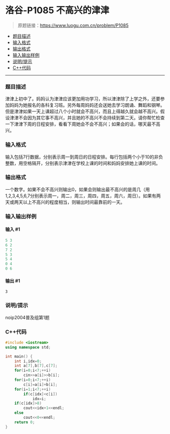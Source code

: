 # 洛谷-P1085 不高兴的津津

> 原题链接：https://www.luogu.com.cn/problem/P1085

- [题目描述](#题目描述)
- [输入格式](#输入格式)
- [输出格式](#输出格式)
- [输入输出样例](#输入输出样例)
- [说明/提示](#说明/提示)
- [C++代码](#C++代码)

---

### <a name="题目描述">题目描述</a>

津津上初中了。妈妈认为津津应该更加用功学习，所以津津除了上学之外，还要参加妈妈为她报名的各科复习班。另外每周妈妈还会送她去学习朗诵、舞蹈和钢琴。但是津津如果一天上课超过八个小时就会不高兴，而且上得越久就会越不高兴。假设津津不会因为其它事不高兴，并且她的不高兴不会持续到第二天。请你帮忙检查一下津津下周的日程安排，看看下周她会不会不高兴；如果会的话，哪天最不高兴。

### <a name="输入格式">输入格式</a>

输入包括7行数据，分别表示周一到周日的日程安排。每行包括两个小于10的非负整数，用空格隔开，分别表示津津在学校上课的时间和妈妈安排她上课的时间。

### <a name="输出格式">输出格式</a>

一个数字。如果不会不高兴则输出0，如果会则输出最不高兴的是周几（用1,2,3,4,5,6,7分别表示周一，周二，周三，周四，周五，周六，周日）。如果有两天或两天以上不高兴的程度相当，则输出时间最靠前的一天。

### <a name="输入输出样例">输入输出样例</a>

#### 输入 #1

```c++
5 3
6 2
7 2
5 3
5 4
0 4
0 6
```

#### 输出 #1

```
3
```

### <a name="说明/提示">说明/提示</a>

noip2004普及组第1题

### <a name="C++代码">C++代码</a>

```c++
#include <iostream>
using namespace std;

int main() {
    int i,idx=0;
    int a[7],b[7],c[7];
    for(i=0;i<7;++i)
        cin>>a[i]>>b[i];
    for(i=0;i<7;++i)
        c[i]=a[i]+b[i];
    for(i=1;i<7;++i)
        if(c[idx]<c[i])
            idx=i;
    if(c[idx]>8)
        cout<<idx+1<<endl;
    else
        cout<<0<<endl;
    return 0;
}
```